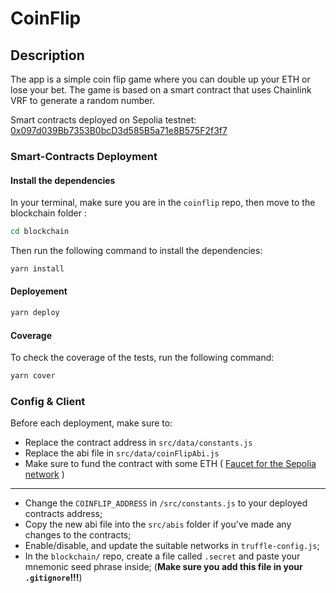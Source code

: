 <div>
<h1><strong>CoinFlip</strong></h1>
</div>

## Description

The app is a simple coin flip game where you can double up your ETH or lose your bet. The game is based on a smart contract that uses Chainlink VRF to generate a random number.

Smart contracts deployed on Sepolia testnet: [0x097d039Bb7353B0bcD3d585B5a71e8B575F2f3f7](https://sepolia.etherscan.io/address/0x097d039Bb7353B0bcD3d585B5a71e8B575F2f3f7#code)

### Smart-Contracts Deployment

#### Install the dependencies

In your terminal, make sure you are in the `coinflip` repo, then move to the blockchain folder :

```bash
cd blockchain
```

Then run the following command to install the dependencies:

```bash
yarn install
```

#### Deployement

```bash
yarn deploy
```

#### Coverage

To check the coverage of the tests, run the following command:

```bash
yarn cover
```

### Config & Client

Before each deployment, make sure to:

- Replace the contract address in `src/data/constants.js`
- Replace the abi file in `src/data/coinFlipAbi.js`
- Make sure to fund the contract with some ETH ( [Faucet for the Sepolia network](https://goerlifaucet.org/) )

---

- Change the `COINFLIP_ADDRESS` in `/src/constants.js` to your deployed contracts address;
- Copy the new abi file into the `src/abis` folder if you've made any changes to the contracts;
- Enable/disable, and update the suitable networks in `truffle-config.js`;
- In the `blockchain/` repo, create a file called `.secret` and paste your mnemonic seed phrase inside; (<b>Make sure you add this file in your `.gitignore`!!!</b>)
